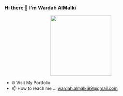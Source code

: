 ### Hi there 👋 I'm Wardah AlMalki

<p align="center">
  <img src="./yogocat_animation.gif" width=200>
</p>

- 🌐 <a style="text-decoration:none" href="https://wardahmad.github.io/" target="_blank">Visit My Portfolio</a>
- 📫 How to reach me ...  wardah.almalki99@gmail.com
